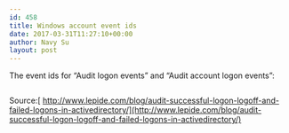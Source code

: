 ```yaml
---
id: 458
title: Windows account event ids
date: 2017-03-31T11:27:10+00:00
author: Navy Su
layout: post
---
```

The event ids for “Audit logon events” and “Audit account logon events”:

<img class="alignnone size-full wp-image-459" src="https://i1.wp.com/navysu.x10host.com/wp-content/uploads/2017/03/i9.png?fit=388%2C172" alt="" srcset="https://i1.wp.com/navysu.x10host.com/wp-content/uploads/2017/03/i9.png?w=388 388w, https://i1.wp.com/navysu.x10host.com/wp-content/uploads/2017/03/i9.png?resize=300%2C133 300w" sizes="(max-width: 388px) 85vw, 388px" data-recalc-dims="1" />

Source:[ http://www.lepide.com/blog/audit-successful-logon-logoff-and-failed-logons-in-activedirectory/](http://www.lepide.com/blog/audit-successful-logon-logoff-and-failed-logons-in-activedirectory/)